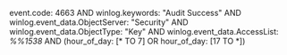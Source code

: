 event.code: 4663 AND winlog.keywords: "Audit Success" AND winlog.event_data.ObjectServer: "Security" AND winlog.event_data.ObjectType: "Key" AND winlog.event_data.AccessList: *%%1538* AND (hour_of_day: [* TO 7] OR hour_of_day: [17 TO *])

